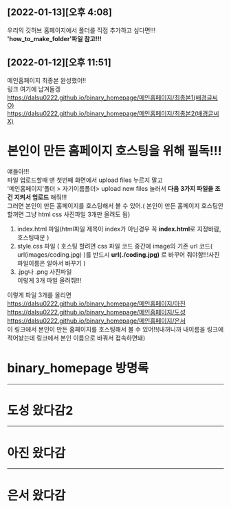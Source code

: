    [2022-01-13][오후 4:08]
   -----------------------------------------
   우리의 깃허브 홈페이지에서 폴더를 직접 추가하고 싶다면!!!  
   **'how_to_make_folder'파일 참고!!!**  
   
 
   [2022-01-12][오후 11:51]  
   -----------------------------------------
   메인홈페이지 최종본 완성했어!!  
   링크 여기에 남겨둘겡  
   https://dalsu0222.github.io/binary_homepage/메인홈페이지/최종본1(배경글씨O)  
   https://dalsu0222.github.io/binary_homepage/메인홈페이지/최종본2(배경글씨X)  
   
   
   본인이 만든 홈페이지 호스팅을 위해 필독!!!
   =========================================
   얘들아!!!  
   파일 업로드할때 맨 첫번째 화면에서 upload files 누르지 말고  
   '메인홈페이지'폴더 > 자기이름폴더> upload new files 눌러서 **다음 3가지 파일을 조건 지켜서 업로드** 해줘!!!  
   그러면 본인이 만든 홈페이지를 호스팅해서 볼 수 있어.( 본인이 만든 홈페이지 호스팅안할꺼면 그냥 html css 사진파일 3개만 올려도 됨)  
   1. index.html 파일(html파일 제목이 index가 아닌경우 꼭 **index.html**로 지정바람, 호스팅때문 )  
   2. style.css 파일 ( 호스팅 할려면 css 파일 코드 중간에 image의 기존 url 코드( url(images/coding.jpg) )를 반드시 **url(./coding.jpg)** 로 바꾸어 줘야함!!!사진 파일이름은 알아서 바꾸기 )  
   4.  .jpg나 .png 사진파일   
   이렇게 3개 파일 올려줘!!!  
   
   이렇게 파일 3개를 올리면   
   https://dalsu0222.github.io/binary_homepage/메인홈페이지/아진  
   https://dalsu0222.github.io/binary_homepage/메인홈페이지/도성  
   https://dalsu0222.github.io/binary_homepage/메인홈페이지/은서   
   이 링크에서 본인이 만든 홈페이지를 호스팅해서 볼 수 있어!!(내꺼니까 내이름을 링크에 적어놨는데 링크에서 본인 이름으로 바꿔서 접속하면돼)  
    

# binary_homepage 방명록
---------------------
# 도성 왔다감2
----------------------
# 아진 왔다감
---------------------
# 은서 왔다감
